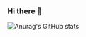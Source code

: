### Hi there 👋

![Anurag's GitHub stats](https://github-readme-stats.vercel.app/api?username=alexiusstrauss&theme=highcontrast&show_icons=true)

<!--
**alexiusstrauss/alexiusstrauss** is a ✨ _special_ ✨ repository because its `README.md` (this file) appears on your GitHub profile.

Here are some ideas to get you started:

- 🔭 I’m currently working on ...
- 🌱 I’m currently learning ...
- 👯 I’m looking to collaborate on ...
- 🤔 I’m looking for help with ...
- 💬 Ask me about ...
- 📫 How to reach me: ...
- 😄 Pronouns: ...
- ⚡ Fun fact: ...
-->
